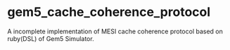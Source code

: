 # gem5_cache_coherence_protocol
A incomplete implementation of MESI cache coherence protocol based on ruby(DSL) of Gem5 Simulator.
